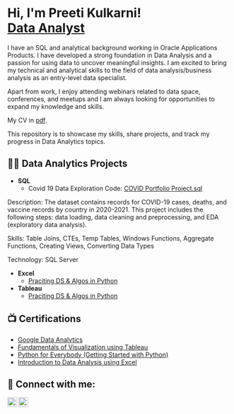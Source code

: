 <h1>Hi, I'm Preeti Kulkarni!<br/><a href="https://github.com/preetitorvi"></a> <a href="https://www.linkedin.com/in/preetikulkarnitorvi/">Data Analyst</a></h1>
I have an SQL and analytical background working in Oracle Applications Products. I have developed a strong foundation in Data Analysis and a passion for using data to uncover meaningful insights. I am excited to bring my technical and analytical skills to the field of data analysis/business analysis as an entry-level data specialist. 

Apart from work, I enjoy attending webinars related to data space, conferences, and meetups and I am always looking for opportunities to expand my knowledge and skills. 

My CV in [pdf](https://github.com/preetitorvi/preetitorvi/blob/main/Preeti_Kulkarni_Resume.pdf).

This repository is to showcase my skills, share projects, and track my progress in Data Analytics topics.

<h2>👨‍💻 Data Analytics Projects </h2>

- <b>SQL </b>
  - Covid 19 Data Exploration
Code: [COVID Portfolio Project.sql](https://github.com/preetitorvi/preetitorvi/blob/main/Preeti_Kulkarni_Resume.pdf)

Description: The dataset contains records for COVID-19 cases, deaths, and vaccine records by country in 2020-2021. This project includes the following steps: data loading, data cleaning and preprocessing, and EDA (exploratory data analysis).

Skills: Table Joins, CTEs, Temp Tables, Windows Functions, Aggregate Functions, Creating Views, Converting Data Types

Technology: SQL Server
- <b>Excel </b>
  - [Praciting DS & Algos in Python](https://github.com/joshmadakor1/Algorithms-Practice)
- <b>Tableau </b>
  - [Praciting DS & Algos in Python](https://github.com/joshmadakor1/Algorithms-Practice)


<h2>📺 Certifications</h2>

- [Google Data Analytics](https://www.coursera.org/account/accomplishments/professional-cert/HFAA887879Y6)
- [Fundamentals of Visualization using Tableau](https://www.coursera.org/account/accomplishments/verify/39HK6RDV4AVF)
- [Python for Everybody (Getting Started with Python)](https://www.coursera.org/account/accomplishments/verify/VAJQ55CVYHA2)
- [Introduction to Data Analysis using Excel](https://www.coursera.org/account/accomplishments/verify/GPLEGKK9U79T)

<h2> 🤳 Connect with me:</h2>

[<img align="left" alt="PreetiKulkarni | Tableau" width="22px" src="https://surveymonkey-assets.s3.amazonaws.com/papiasset/apps/logos/2e989404-aed0-41ea-9198-ddc1c76d7a4a" />][tableau]
[<img align="left" alt="PreetiKulkarni | LinkedIn" width="22px" src="https://cdn.jsdelivr.net/npm/simple-icons@v3/icons/linkedin.svg" />][linkedin]

[tableau]: https://public.tableau.com/app/profile/preetikulkarni/vizzes
[linkedin]: https://linkedin.com/in/preetikulkarnitorvi

<!--
**preetitorvi/preetitorvi** is a ✨ _special_ ✨ repository because its `README.md` (this file) appears on your GitHub profile.

Here are some ideas to get you started:

- 🔭 I’m currently working on ...
- 🌱 I’m currently learning ...
- 👯 I’m looking to collaborate on ...
- 🤔 I’m looking for help with ...
- 💬 Ask me about ...
- 📫 How to reach me: ...
- 😄 Pronouns: ...
- ⚡ Fun fact: ...
-->
